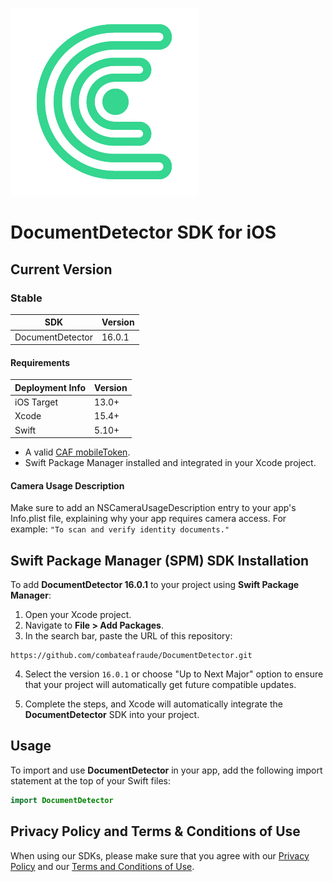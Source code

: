 ![Caf](https://github.com/combateafraude/iOS/raw/main/images/caf_icon.png)

# DocumentDetector SDK for iOS

## Current Version

### Stable

| SDK            | Version |
| -------------- |---------|
| DocumentDetector   | 16.0.1  |

#### Requirements

| Deployment Info | Version       |
| --------------- | ------------- |
| iOS Target      | 13.0+         |
| Xcode           | 15.4+         |
| Swift           | 5.10+         |

- A valid [CAF mobileToken](https://docs.caf.io/sdks/access-token).
- Swift Package Manager installed and integrated in your Xcode project.

#### Camera Usage Description

Make sure to add an NSCameraUsageDescription entry to your app's Info.plist file, explaining why your app requires camera access. For example: `"To scan and verify identity documents."`

## Swift Package Manager (SPM) SDK Installation

To add **DocumentDetector 16.0.1** to your project using **Swift Package Manager**:

1. Open your Xcode project.
2. Navigate to **File > Add Packages**.
3. In the search bar, paste the URL of this repository:
```console
https://github.com/combateafraude/DocumentDetector.git
```

4. Select the version `16.0.1` or choose "Up to Next Major" option to ensure that your project will automatically get future compatible updates.

5. Complete the steps, and Xcode will automatically integrate the **DocumentDetector** SDK into your project.

## Usage

To import and use **DocumentDetector** in your app, add the following import statement at the top of your Swift files:

```swift
import DocumentDetector
```

## Privacy Policy and Terms & Conditions of Use

When using our SDKs, please make sure that you agree with our [Privacy Policy](https://en.caf.io/politicas/politicas-de-privacidade) and our [Terms and Conditions of Use](https://en.caf.io/politicas/termos-e-condicoes-de-uso).


